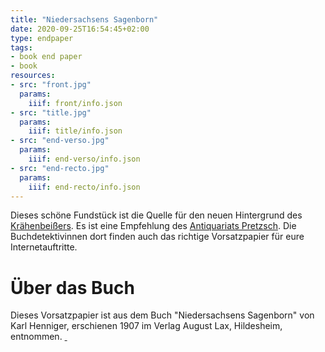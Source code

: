 ```yaml
---
title: "Niedersachsens Sagenborn"
date: 2020-09-25T16:54:45+02:00
type: endpaper
tags:
- book end paper
- book
resources:
- src: "front.jpg"
  params:
    iiif: front/info.json
- src: "title.jpg"
  params:
    iiif: title/info.json
- src: "end-verso.jpg"
  params:
    iiif: end-verso/info.json
- src: "end-recto.jpg"
  params:
    iiif: end-recto/info.json
---
```

Dieses schöne Fundstück ist die Quelle für den neuen Hintergrund des [Krähenbeißers](https://krähenbeisser.de). Es ist eine Empfehlung des [Antiquariats Pretzsch](https://antiquariat-pretzsch.de/). Die Buchdetektivinnen dort finden auch das richtige Vorsatzpapier für eure Internetauftritte.

# Über das Buch

Dieses Vorsatzpapier ist aus dem Buch "Niedersachsens Sagenborn" von Karl Henniger, erschienen 1907 im Verlag August Lax, Hildesheim, entnommen. <a class="worldcat" href="http://www.worldcat.org/oclc/903072932">&nbsp;</a>
